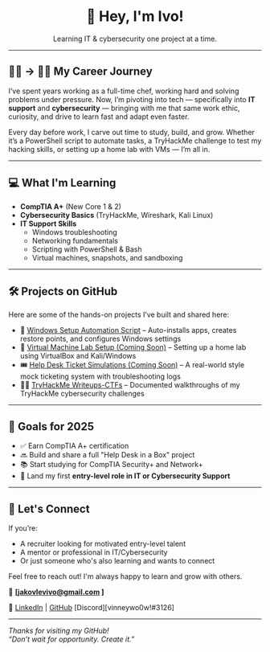 <h1 align="center">👋 Hey, I'm Ivo!</h1>
<p align="center"> Learning IT & cybersecurity one project at a time.</p>

---

## 👨‍🍳 → 👨‍💻 My Career Journey

I’ve spent years working as a full-time chef, working hard and solving problems under pressure. Now, I’m pivoting into tech — specifically into **IT support** and **cybersecurity** — bringing with me that same work ethic, curiosity, and drive to learn fast and adapt even faster.

Every day before work, I carve out time to study, build, and grow. Whether it’s a PowerShell script to automate tasks, a TryHackMe challenge to test my hacking skills, or setting up a home lab with VMs — I’m all in.

---

## 💻 What I'm Learning

- **CompTIA A+** (New Core 1 & 2)
- **Cybersecurity Basics** (TryHackMe, Wireshark, Kali Linux)
- **IT Support Skills**
  - Windows troubleshooting
  - Networking fundamentals
  - Scripting with PowerShell & Bash
  - Virtual machines, snapshots, and sandboxing

---

## 🛠️ Projects on GitHub

Here are some of the hands-on projects I’ve built and shared here:

- 🔧 [Windows Setup Automation Script](https://github.com/ivawkin/Windows_Automation) – Auto-installs apps, creates restore points, and configures Windows settings
- 🧰 [Virtual Machine Lab Setup (Coming Soon)]() – Setting up a home lab using VirtualBox and Kali/Windows
- 🎟️ [Help Desk Ticket Simulations (Coming Soon)]() – A real-world style mock ticketing system with troubleshooting logs
- 🕵️‍♂️ [TryHackMe Writeups-CTFs](https://github.com/ivawkin/CTF-Writeups) – Documented walkthroughs of my TryHackMe cybersecurity challenges

---

## 🌱 Goals for 2025

- ✅ Earn CompTIA A+ certification
- 🔜 Build and share a full "Help Desk in a Box" project
- 📚 Start studying for CompTIA Security+ and Network+
- 💼 Land my first **entry-level role in IT or Cybersecurity Support**

---

## 🤝 Let's Connect

If you’re:
- A recruiter looking for motivated entry-level talent
- A mentor or professional in IT/Cybersecurity
- Or just someone who's also learning and wants to connect

Feel free to reach out! I'm always happy to learn and grow with others.

📧 **[jakovlevivo@gmail.com ]**
    
🔗 [LinkedIn](www.linkedin.com/in/jakovlevivo) | [GitHub](https://github.com/ivawkin/)
    [Discord][vinneywo0w!#3126]

---

_Thanks for visiting my GitHub!_  
_“Don’t wait for opportunity. Create it.”_
